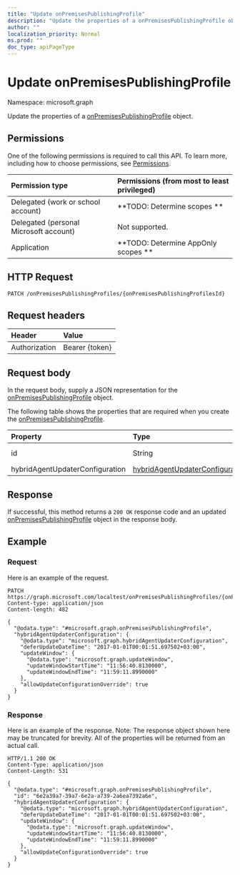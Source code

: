 ```yaml
---
title: "Update onPremisesPublishingProfile"
description: "Update the properties of a onPremisesPublishingProfile object."
author: ""
localization_priority: Normal
ms.prod: ""
doc_type: apiPageType
---
```


# Update onPremisesPublishingProfile

Namespace: microsoft.graph

Update the properties of a [onPremisesPublishingProfile](../resources/onpremisespublishingprofile.md) object.

## Permissions
One of the following permissions is required to call this API. To learn more, including how to choose permissions, see [Permissions](/concepts/permissions-reference.md).

|Permission type|Permissions (from most to least privileged)|
|:---|:---|
|Delegated (work or school account)|**TODO: Determine scopes **|
|Delegated (personal Microsoft account)|Not supported.|
|Application|**TODO: Determine AppOnly scopes **|

## HTTP Request
<!-- {
  "blockType": "ignored"
}
-->
``` http
PATCH /onPremisesPublishingProfiles/{onPremisesPublishingProfilesId}
```

## Request headers
|Header|Value|
|:---|:---|
|Authorization|Bearer {token}|

## Request body
In the request body, supply a JSON representation for the [onPremisesPublishingProfile](../resources/onpremisespublishingprofile.md) object.

The following table shows the properties that are required when you create the [onPremisesPublishingProfile](../resources/onpremisespublishingprofile.md).

|Property|Type|Description|
|:---|:---|:---|
|id|String| Inherited from [entity](../resources/entity.md)|
|hybridAgentUpdaterConfiguration|[hybridAgentUpdaterConfiguration](../resources/hybridagentupdaterconfiguration.md)||



## Response
If successful, this method returns a `200 OK` response code and an updated [onPremisesPublishingProfile](../resources/onpremisespublishingprofile.md) object in the response body.

## Example

### Request
Here is an example of the request.
<!-- {
  "blockType": "request",
  "name": "update_onpremisespublishingprofile"
}
-->
``` http
PATCH https://graph.microsoft.com/localtest/onPremisesPublishingProfiles/{onPremisesPublishingProfilesId}
Content-type: application/json
Content-length: 482

{
  "@odata.type": "#microsoft.graph.onPremisesPublishingProfile",
  "hybridAgentUpdaterConfiguration": {
    "@odata.type": "microsoft.graph.hybridAgentUpdaterConfiguration",
    "deferUpdateDateTime": "2017-01-01T00:01:51.697502+03:00",
    "updateWindow": {
      "@odata.type": "microsoft.graph.updateWindow",
      "updateWindowStartTime": "11:56:40.8130000",
      "updateWindowEndTime": "11:59:11.8990000"
    },
    "allowUpdateConfigurationOverride": true
  }
}
```

### Response
Here is an example of the response. Note: The response object shown here may be truncated for brevity. All of the properties will be returned from an actual call.
<!-- {
  "blockType": "response",
  "truncated": true
}
-->
``` http
HTTP/1.1 200 OK
Content-Type: application/json
Content-Length: 531

{
  "@odata.type": "#microsoft.graph.onPremisesPublishingProfile",
  "id": "6e2a39a7-39a7-6e2a-a739-2a6ea7392a6e",
  "hybridAgentUpdaterConfiguration": {
    "@odata.type": "microsoft.graph.hybridAgentUpdaterConfiguration",
    "deferUpdateDateTime": "2017-01-01T00:01:51.697502+03:00",
    "updateWindow": {
      "@odata.type": "microsoft.graph.updateWindow",
      "updateWindowStartTime": "11:56:40.8130000",
      "updateWindowEndTime": "11:59:11.8990000"
    },
    "allowUpdateConfigurationOverride": true
  }
}
```

